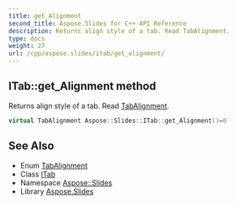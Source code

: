 ```yaml
---
title: get_Alignment
second_title: Aspose.Slides for C++ API Reference
description: Returns align style of a tab. Read TabAlignment.
type: docs
weight: 27
url: /cpp/aspose.slides/itab/get_alignment/
---
```

## ITab::get_Alignment method


Returns align style of a tab. Read [TabAlignment](../../tabalignment/).

```cpp
virtual TabAlignment Aspose::Slides::ITab::get_Alignment()=0
```

## See Also

* Enum [TabAlignment](../../tabalignment/)
* Class [ITab](../)
* Namespace [Aspose::Slides](../../)
* Library [Aspose.Slides](../../../)
